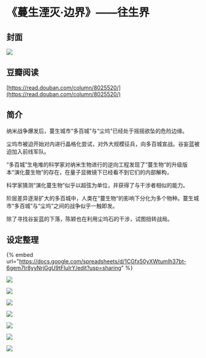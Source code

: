 # 《蔓生湮灭·边界》——往生界

## 封面

![](../.gitbook/assets/2.png)

## 豆瓣阅读

[https://read.douban.com/column/8025520/](https://read.douban.com/column/8025520/)

## 简介

纳米战争爆发后，蔓生城市“多百城”与“尘坞”已经处于摇摇欲坠的危险边缘。

尘坞市被迫开始对内进行晶格化尝试，对外大规模征兵，向多百城宣战。谷妄蓝被迫加入前线军队。

“多百城”生电堆的科学家对纳米生物进行的逆向工程发现了“蔓生物“的升级版本“演化蔓生物”的存在，在量子显微镜下已经看不到它们的内部解构，

科学家猜测“演化蔓生物”似乎以超弦为单位，并获得了与干涉者相似的能力。

阶层差异逐渐扩大的多百城中，人类在“蔓生物“的影响下分化为多个物种。蔓生城市“多百城”与“尘坞”之间的战争似乎一触即发。

除了寻找谷妄蓝的下落，陈颖也在利用尘坞石的干涉，试图扭转战局。

## 设定整理

{% embed url="https://docs.google.com/spreadsheets/d/1CGfx50yXWtumIh37bt-6gem7Ir8yyNrjGgU9tFluIrY/edit?usp=sharing" %}

![](../.gitbook/assets/ping-mu-kuai-zhao-20201011-xia-wu-10.19.18.png)

![](../.gitbook/assets/ping-mu-kuai-zhao-20201017-xia-wu-7.29.16.png)

![](../.gitbook/assets/ping-mu-kuai-zhao-20201017-xia-wu-6.54.46.png)

![](../.gitbook/assets/ping-mu-kuai-zhao-20201017-xia-wu-6.54.59.png)

![](../.gitbook/assets/ping-mu-kuai-zhao-20201017-xia-wu-6.55.14.png)

![](../.gitbook/assets/a4-2-2.png)

![](../.gitbook/assets/a4-2-1.png)

